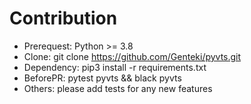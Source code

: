 # Contribution

* Prerequest: Python >= 3.8
* Clone: git clone https://github.com/Genteki/pyvts.git
* Dependency: pip3 install -r requirements.txt
* BeforePR: pytest pyvts && black pyvts
* Others: please add tests for any new features